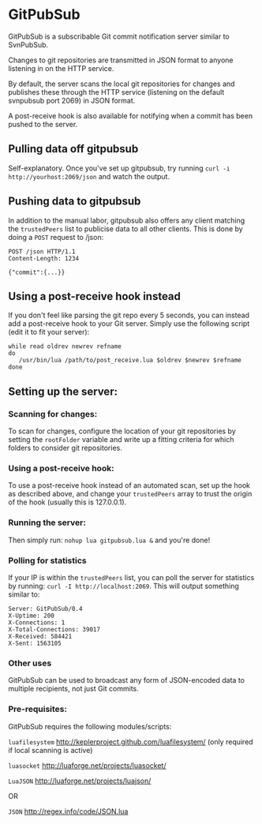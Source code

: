 GitPubSub
=========

GitPubSub is a subscribable Git commit notification server 
similar to SvnPubSub.

Changes to git repositories are transmitted in JSON format to 
anyone listening in on the HTTP service.

By default, the server scans the local git repositories for 
changes and publishes these through the HTTP service (listening on 
the default svnpubsub port 2069) in JSON format.

A post-receive hook is also available for notifying when a commit 
has been pushed to the server.


## Pulling data off gitpubsub ##
Self-explanatory.
Once you've set up gitpubsub, try running 
`curl -i http://yourhost:2069/json` and watch the output.


## Pushing data to gitpubsub ##
In addition to the manual labor, gitpubsub also offers any client 
matching the `trustedPeers` list to publicise data to all other 
clients. This is done by doing a `POST` request to /json:

    POST /json HTTP/1.1
    Content-Length: 1234
    
    {"commit":{...}}

## Using a post-receive hook instead ##
If you don't feel like parsing the git repo every 5 seconds, you 
can instead add a post-receive hook to your Git server. Simply 
use the following script (edit it to fit your server):

    while read oldrev newrev refname
    do
       /usr/bin/lua /path/to/post_receive.lua $oldrev $newrev $refname
    done



## Setting up the server: ##

### Scanning for changes: ###
To scan for changes, configure the location of your git repositories by 
setting the `rootFolder` variable and write up a fitting criteria for which 
folders to consider git repositories. 

### Using a post-receive hook: ###
To use a post-receive hook instead of an automated scan, set up the hook as 
described above, and change your `trustedPeers` array to trust the origin 
of the hook (usually this is 127.0.0.1).


### Running the server: ###

Then simply run: `nohup lua gitpubsub.lua &` and you're done!

### Polling for statistics ###

If your IP is within the `trustedPeers` list, you can poll the server for 
statistics by running: `curl -I http://localhost:2069`. This will output 
something similar to:

    Server: GitPubSub/0.4
    X-Uptime: 200
    X-Connections: 1
    X-Total-Connections: 39017
    X-Received: 584421
    X-Sent: 1563105


### Other uses ###
GitPubSub can be used to broadcast any form of JSON-encoded data to multiple 
recipients, not just Git commits.


### Pre-requisites: ###
GitPubSub requires the following modules/scripts:

`luafilesystem` http://keplerproject.github.com/luafilesystem/ (only required if local scanning is active)

`luasocket` http://luaforge.net/projects/luasocket/

`LuaJSON` http://luaforge.net/projects/luajson/

OR

`JSON` http://regex.info/code/JSON.lua


